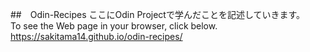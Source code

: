 ##　Odin-Recipes
ここにOdin Projectで学んだことを記述していきます。  
To see the Web page in your browser, click below.  
https://sakitama14.github.io/odin-recipes/